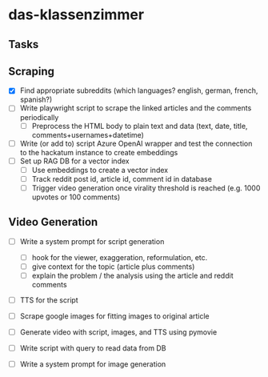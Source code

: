 # das-klassenzimmer

## Tasks

## Scraping
- [x] Find appropriate subreddits (which languages? english, german, french, spanish?)
- [ ] Write playwright script to scrape the linked articles and the comments periodically
  - [ ] Preprocess the HTML body to plain text and data (text, date, title, comments+usernames+datetime)
- [ ] Write (or add to) script Azure OpenAI wrapper and test the connection to the hackatum instance to create embeddings
- [ ] Set up RAG DB for a vector index
  - [ ] Use embeddings to create a vector index
  - [ ] Track reddit post id, article id, comment id in database
  - [ ] Trigger video generation once virality threshold is reached (e.g. 1000 upvotes or 100 comments)

## Video Generation
- [ ] Write a system prompt for script generation
  - [ ] hook for the viewer, exaggeration, reformulation, etc.
  - [ ] give context for the topic (article plus comments)
  - [ ] explain the problem / the analysis using the article and reddit comments
- [ ] TTS for the script
- [ ] Scrape google images for fitting images to original article
- [ ] Generate video with script, images, and TTS using pymovie

- [ ] Write script with query to read data from DB
- [ ] Write a system prompt for image generation
